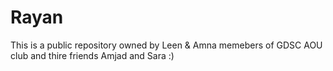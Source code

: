# Rayan
This is a public repository owned by Leen &amp; Amna memebers of GDSC AOU club and thire friends Amjad and Sara :)
